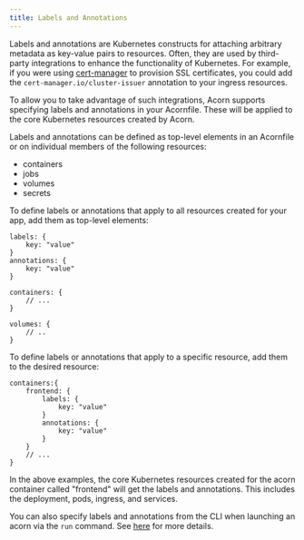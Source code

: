 ```yaml
---
title: Labels and Annotations
---
```


Labels and annotations are Kubernetes constructs for attaching arbitrary metadata as key-value pairs to resources. Often, they are used by third-party integrations to enhance the functionality of Kubernetes. For example, if you were using [cert-manager](https://cert-manager.io/docs/) to provision SSL certificates, you could add the `cert-manager.io/cluster-issuer` annotation to your ingress resources.

To allow you to take advantage of such integrations, Acorn supports specifying labels and annotations in your Acornfile. These will be applied to the core Kubernetes resources created by Acorn.

Labels and annotations can be defined as top-level elements in an Acornfile or on individual members of the following resources:
- containers
- jobs
- volumes
- secrets

To define labels or annotations that apply to all resources created for your app, add them as top-level elements:
```acorn
labels: {
    key: "value"
}
annotations: {
    key: "value"
}

containers: {
    // ...
}

volumes: {
    // ..
}
```

To define labels or annotations that apply to a specific resource, add them to the desired resource:
```acorn
containers:{
    frontend: {
        labels: {
            key: "value"
        }
        annotations: {
            key: "value"
        }
    }
    // ...
}
```
In the above examples, the core Kubernetes resources created for the acorn container called "frontend" will get the labels and annotations. This includes the deployment, pods, ingress, and services.

You can also specify labels and annotations from the CLI when launching an acorn via the `run` command. See [here](https://docs.acorn.io/running/labels) for more details.

